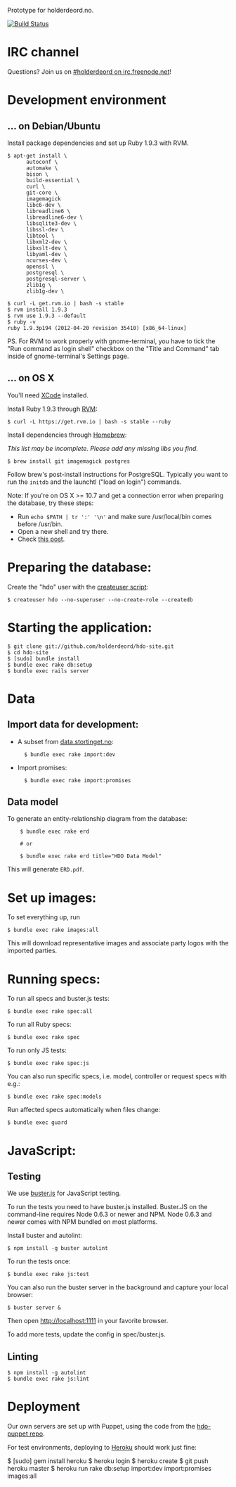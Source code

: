 Prototype for holderdeord.no.

[![Build Status](https://secure.travis-ci.org/holderdeord/hdo-site.png)](http://travis-ci.org/holderdeord/hdo-site)

IRC channel
===========

Questions? Join us on [#holderdeord on irc.freenode.net](irc://irc.freenode.net/holderdeord)!

Development environment
=======================

... on Debian/Ubuntu
--------------------

Install package dependencies and set up Ruby 1.9.3 with RVM.

    $ apt-get install \
          autoconf \
          automake \
          bison \
          build-essential \
          curl \
          git-core \
          imagemagick
          libc6-dev \
          libreadline6 \
          libreadline6-dev \
          libsqlite3-dev \
          libssl-dev \
          libtool \
          libxml2-dev \
          libxslt-dev \
          libyaml-dev \
          ncurses-dev \
          openssl \
          postgresql \
          postgresql-server \
          zlib1g \
          zlib1g-dev \

    $ curl -L get.rvm.io | bash -s stable
    $ rvm install 1.9.3
    $ rvm use 1.9.3 --default
    $ ruby -v
    ruby 1.9.3p194 (2012-04-20 revision 35410) [x86_64-linux]

PS. For RVM to work properly with gnome-terminal, you have to tick the "Run command as login shell" checkbox on the "Title and Command" tab inside of gnome-terminal's Settings page.

... on OS X
-----------

You'll need [XCode](https://developer.apple.com/xcode/) installed.

Install Ruby 1.9.3 through [RVM](http://rvm.io/):

    $ curl -L https://get.rvm.io | bash -s stable --ruby

Install dependencies through [Homebrew](http://mxcl.github.com/homebrew/):

_This list may be incomplete. Please add any missing libs you find._

    $ brew install git imagemagick postgres

Follow brew's post-install instructions for PostgreSQL. Typically you want to run the `initdb`
and the launchtl ("load on login") commands.

Note: If you're on OS X >= 10.7 and get a connection error when preparing the database, try these steps:

* Run `echo $PATH | tr ':' '\n'` and make sure /usr/local/bin comes before /usr/bin.
* Open a new shell and try there.
* Check [this post](http://www.iainlbc.com/2011/10/osx-lion-postgres-could-not-connect-to-database-postgres-after-homebrew-installation/).

Preparing the database:
=======================

Create the "hdo" user with the [createuser script](http://www.postgresql.org/docs/9.1/interactive/app-createuser.html):

    $ createuser hdo --no-superuser --no-create-role --createdb

Starting the application:
=========================

    $ git clone git://github.com/holderdeord/hdo-site.git
    $ cd hdo-site
    $ [sudo] bundle install
    $ bundle exec rake db:setup
    $ bundle exec rails server

Data
====

Import data for development:
----------------------------

* A subset from [data.stortinget.no](http://data.stortinget.no):

        $ bundle exec rake import:dev

* Import promises:

        $ bundle exec rake import:promises

Data model
----------

To generate an entity-relationship diagram from the database:

        $ bundle exec rake erd

        # or

        $ bundle exec rake erd title="HDO Data Model"

This will generate `ERD.pdf`.


Set up images:
==============

To set everything up, run

    $ bundle exec rake images:all

This will download representative images and associate party logos with the imported parties.


Running specs:
==============

To run all specs and buster.js tests:

    $ bundle exec rake spec:all

To run all Ruby specs:

    $ bundle exec rake spec

To run only JS tests:

    $ bundle exec rake spec:js

You can also run specific specs, i.e. model, controller or request specs with e.g.:

    $ bundle exec rake spec:models

Run affected specs automatically when files change:

    $ bundle exec guard

JavaScript:
===========

Testing
-------

We use [buster.js](http://busterjs.org/) for JavaScript testing.

To run the tests you need to have buster.js installed.
Buster.JS on the command-line requires Node 0.6.3 or newer and NPM.
Node 0.6.3 and newer comes with NPM bundled on most platforms.

Install buster and autolint:

    $ npm install -g buster autolint

To run the tests once:

    $ bundle exec rake js:test

You can also run the buster server in the background and capture
 your local browser:

    $ buster server &

Then open [http://localhost:1111](localhost:1111) in your favorite browser.

To add more tests, update the config in spec/buster.js.

Linting
-------

    $ npm install -g autolint
    $ bundle exec rake js:lint

Deployment
==========

Our own servers are set up with Puppet, using the code from the [hdo-puppet repo](http://github.com/holderdeord/hdo-puppet).

For test environments, deploying to [Heroku](http://www.heroku.com/) should work just fine:

  $ [sudo] gem install heroku
  $ heroku login
  $ heroku create
  $ git push heroku master
  $ heroku run rake db:setup import:dev import:promises images:all
